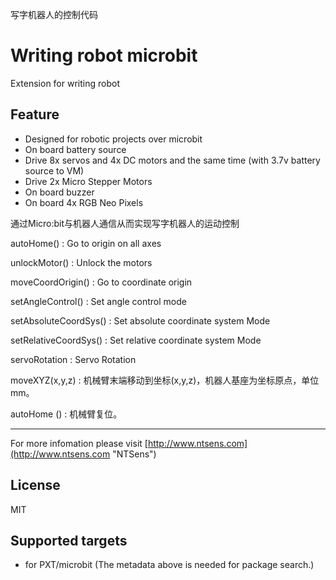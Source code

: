  
 写字机器人的控制代码

# Writing robot microbit

Extension for writing robot

## Feature

- Designed for robotic projects over microbit
- On board battery source
- Drive 8x servos and 4x DC motors and the same time (with 3.7v battery source to VM)
- Drive 2x Micro Stepper Motors
- On board buzzer
- On board 4x RGB Neo Pixels

通过Micro:bit与机器人通信从而实现写字机器人的运动控制

autoHome() : Go to origin on all axes

 unlockMotor() : Unlock the motors

 moveCoordOrigin() : Go to coordinate origin

 setAngleControl() : Set angle control mode

 setAbsoluteCoordSys() : Set absolute coordinate system Mode

 setRelativeCoordSys() : Set relative coordinate system Mode

servoRotation : Servo Rotation

moveXYZ(x,y,z) : 机械臂末端移动到坐标(x,y,z)，机器人基座为坐标原点，单位mm。

autoHome () : 机械臂复位。



----------

For more infomation please visit [http://www.ntsens.com](http://www.ntsens.com "NTSens")

## License

MIT

## Supported targets

* for PXT/microbit
(The metadata above is needed for package search.)

